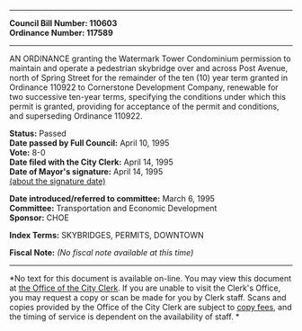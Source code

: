 * * * * *  
  
**Council Bill Number: [](#h0)[](#h2)110603**   
**Ordinance Number: 117589**  
  
* * * * *  
  
AN ORDINANCE granting the Watermark Tower Condominium permission to maintain and operate a pedestrian skybridge over and across Post Avenue, north of Spring Street for the remainder of the ten (10) year term granted in Ordinance 110922 to Cornerstone Development Company, renewable for two successive ten-year terms, specifying the conditions under which this permit is granted, providing for acceptance of the permit and conditions, and superseding Ordinance 110922.  
  
**Status:** Passed   
**Date passed by Full Council:** April 10, 1995   
**Vote:** 8-0   
**Date filed with the City Clerk:** April 14, 1995   
**Date of Mayor's signature:** April 14, 1995   
[(about the signature date)](/~public/approvaldate.htm)   
  
  
**Date introduced/referred to committee:** March 6, 1995   
**Committee:** Transportation and Economic Development   
**Sponsor:** CHOE   
  
**Index Terms:** SKYBRIDGES, PERMITS, DOWNTOWN  
  
**Fiscal Note:** *(No fiscal note available at this time)*  
  
* * * * *  
  
*No text for this document is available on-line. You may view this document at [the Office of the City Clerk](http://www.seattle.gov/leg/clerk/contactUs.htm). If you are unable to visit the Clerk's Office, you may request a copy or scan be made for you by Clerk staff. Scans and copies provided by the Office of the City Clerk are subject to [copy fees](http://clerk.seattle.gov/~public/clerkfees.htm), and the timing of service is dependent on the availability of staff. *  
  
  
